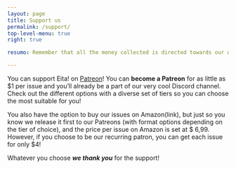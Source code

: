 ```yaml
---
layout: page 
title: Support us
permalink: /support/
top-level-menu: true
right: true

resumo: Remember that all the money collected is directed towards our writer’s payments (and other small fees). You can learn a little more about it on our Patreon page.

---
```


You can support Eita! on [Patreon](https://www.patreon.com/EitaMagSFF)! You can **become a Patreon** for as little as $1 per issue and you’ll already be a part of our very cool Discord channel. Check out the different options with a diverse set of tiers so you can choose the most suitable for you!

You also have the option to buy our issues on Amazon(link), but just so you know we release it first to our Patreons (with format options depending on the tier of choice), and the price per issue on Amazon is set at $ 6,99. However, if you choose to be our recurring patron, you can get each issue for only $4!

Whatever you choose ***we thank you*** for the support!

